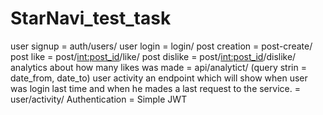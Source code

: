 # StarNavi_test_task
user signup = auth/users/
user login = login/
post creation = post-create/
post like = post/<int:post_id>/like/
post dislike = post/<int:post_id>/dislike/
analytics about how many likes was made = api/analytict/ (query strin = date_from, date_to)
user activity an endpoint which will show when user was login last time and when he mades a last request to the service. = user/activity/
Authentication = Simple JWT
